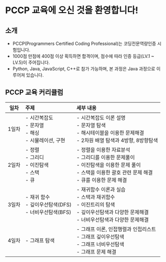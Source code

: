 # PCCP 교육에 오신 것을 환영합니다!

## 소개

- PCCP(Programmers Certified Coding Professional)는 코딩전문역량인증 시험입니다.
- 1000점 만점에 400점 이상 획득하면 합격이며, 점수에 따라 인증 등급(LV.1 ~ LV.5)이 주어집니다.
- Python, Java, JavaScript, C++로 참가 가능하며, 본 과정은 Java 과정으로 이루어져 있습니다.

## PCCP 교육 커리큘럼

| 일차 | 주제 | 세부 내용 |
|:---:|:-----|:----|
| 1일차 | - 시간복잡도<br>- 문자열<br>- 해싱<br>- 시뮬레이션, 구현 | - 시간복잡도 이론 설명<br>- 문자열 탐색<br>- 해시테이블을 이용한 문제해결<br>- 2차원 배열 탐색과 4방향, 8방향탐색 |
| 2일차 | - 정렬<br>- 그리디<br>- 이진탐색<br>- 스택<br>- 큐 | - 정렬을 이용한 자료분석<br>- 그리디를 이용한 문제풀이<br>- 이진탐색을 이용한 문제 풀이<br>- 스택을 이용한 괄호 관련 문제 해결<br>- 큐를 이용한 문제 해결 |
| 3일차 | - 재귀 함수<br>- 깊이우선탐색(DFS)<br>- 너비우선탐색(BFS) | - 재귀함수 이론과 실습<br>- 스택과 재귀함수<br>- 이진트리의 탐색<br>- 깊이우선탐색과 다양한 문제해결<br>- 너비우선탐색과 다양한 문제해결 |
| 4일차 | - 그래프 탐색 | - 그래프 이론, 인접행렬과 인접리스트<br>- 그래프 깊이우선탐색<br>- 그래프 너비우선탐색<br>- 그래프 문제 해결<br> |
